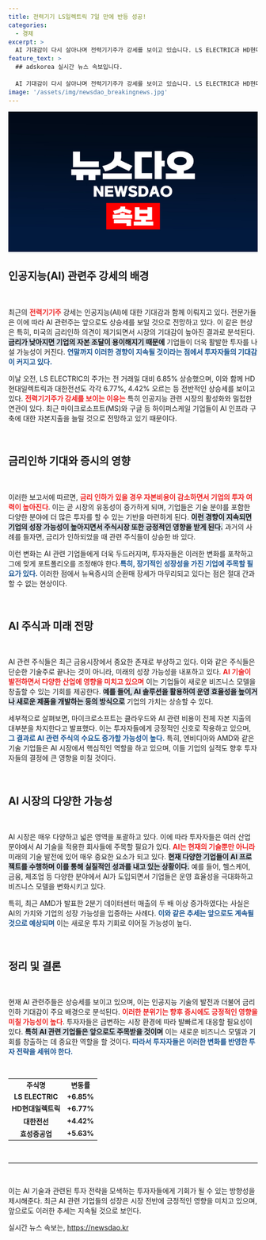 ```yaml
---
title: 전력기기 LS일렉트릭 7일 만에 반등 성공!
categories:
  - 경제
excerpt: >
  AI 기대감이 다시 살아나며 전력기기주가 강세를 보이고 있습니다. LS ELECTRIC과 HD현대일렉트릭 등 주요 주식이 급등, 엔비디아와 MS의 긍정적인 전망도 눈길을 끌고 있습니다. 지금, 이 흐름을 놓치지 마세요!
feature_text: >
  ## adskorea 실시간 뉴스 속보입니다.

  AI 기대감이 다시 살아나며 전력기기주가 강세를 보이고 있습니다. LS ELECTRIC과 HD현대일렉트릭 등 주요 주식이 급등, 엔비디아와 MS의 긍정적인 전망도 눈길을 끌고 있습니다. 지금, 이 흐름을 놓치지 마세요!
image: '/assets/img/newsdao_breakingnews.jpg'
---
```


<p><img src="/assets/img/newsdao_breakingnews.jpg" alt="adskorea 속보" /></p>

<h2 data-ke-size="size26">인공지능(AI) 관련주 강세의 배경</h2>

<p data-ke-size="size16">&nbsp;</p>

<p>최근의 <b><span style="color: #ee2323;">전력기기주</span></b> 강세는 인공지능(AI)에 대한 기대감과 함께 이뤄지고 있다. 전문가들은 이에 따라 AI 관련주는 앞으로도 상승세를 보일 것으로 전망하고 있다. 이 같은 현상은 특히, 미국의 금리인하 의견이 제기되면서 시장의 기대감이 높아진 결과로 분석된다. <b><span style="background-color: #21538527;">금리가 낮아지면 기업의 자본 조달이 용이해지기 때문에</span></b> 기업들이 더욱 활발한 투자를 나설 가능성이 커진다. <b><span style="color: #1a5490;">연말까지 이러한 경향이 지속될 것이라는 점에서 투자자들의 기대감이 커지고 있다.</span></b></p>

<p>이날 오전, LS ELECTRIC의 주가는 전 거래일 대비 6.85% 상승했으며, 이와 함께 HD현대일렉트릭과 대한전선도 각각 6.77%, 4.42% 오르는 등 전반적인 상승세를 보이고 있다. <b><span style="color: #ee2323;">전력기기주가 강세를 보이는 이유는</span></b> 특히 인공지능 관련 시장의 활성화와 밀접한 연관이 있다. 최근 마이크로소프트(MS)와 구글 등 하이퍼스케일 기업들이 AI 인프라 구축에 대한 자본지출을 늘릴 것으로 전망하고 있기 때문이다.</p>

<p data-ke-size="size16">&nbsp;</p>

<h2 data-ke-size="size26">금리인하 기대와 증시의 영향</h2>

<p data-ke-size="size16">&nbsp;</p>

<p>이러한 보고서에 따르면, <b><span style="color: #ee2323;">금리 인하가 있을 경우 자본비용이 감소하면서 기업의 투자 여력이 높아진다</span></b>. 이는 곧 시장의 유동성이 증가하게 되며, 기업들은 기술 분야를 포함한 다양한 분야에 더 많은 투자를 할 수 있는 기반을 마련하게 된다. <b><span style="background-color: #21538527;">이런 경향이 지속되면 기업의 성장 가능성이 높아지면서 주식시장 또한 긍정적인 영향을 받게 된다.</span></b> 과거의 사례를 들자면, 금리가 인하되었을 때 관련 주식들이 상승한 바 있다.</p>

<p>이런 변화는 AI 관련 기업들에게 더욱 두드러지며, 투자자들은 이러한 변화를 포착하고 그에 맞게 포트폴리오를 조정해야 한다.<b><span style="color: #1a5490;">특히, 장기적인 성장성을 가진 기업에 주목할 필요가 있다.</span></b> 이러한 점에서 뉴욕증시의 순환매 장세가 마무리되고 있다는 점은 절대 간과할 수 없는 현상이다.</p>

<p data-ke-size="size16">&nbsp;</p>

<h2 data-ke-size="size26">AI 주식과 미래 전망</h2>

<p data-ke-size="size16">&nbsp;</p>

<p>AI 관련 주식들은 최근 금융시장에서 중요한 존재로 부상하고 있다. 이와 같은 주식들은 단순한 기술주로 끝나는 것이 아니라, 미래의 성장 가능성을 내포하고 있다. <b><span style="color: #ee2323;">AI 기술이 발전하면서 다양한 산업에 영향을 미치고 있으며</span></b> 이는 기업들이 새로운 비즈니스 모델을 창출할 수 있는 기회를 제공한다. <b><span style="background-color: #21538527;">예를 들어, AI 솔루션을 활용하여 운영 효율성을 높이거나 새로운 제품을 개발하는 등의 방식으로</span></b> 기업의 가치는 상승할 수 있다.</p>

<p>세부적으로 살펴보면, 마이크로소프트는 클라우드와 AI 관련 비용이 전체 자본 지출의 대부분을 차지한다고 발표했다. 이는 투자자들에게 긍정적인 신호로 작용하고 있으며, <b><span style="color: #1a5490;">그 결과로 AI 관련 주식의 수요도 증가할 가능성이 높다.</span></b> 특히, 엔비디아와 AMD와 같은 기술 기업들은 AI 시장에서 핵심적인 역할을 하고 있으며, 이들 기업의 실적도 향후 투자자들의 결정에 큰 영향을 미칠 것이다.</p>

<p data-ke-size="size16">&nbsp;</p>

<h2 data-ke-size="size26">AI 시장의 다양한 가능성</h2>

<p data-ke-size="size16">&nbsp;</p>

<p>AI 시장은 매우 다양하고 넓은 영역을 포괄하고 있다. 이에 따라 투자자들은 여러 산업 분야에서 AI 기술을 적용한 회사들에 주목할 필요가 있다. <b><span style="color: #ee2323;">AI는 현재의 기술뿐만 아니라</span></b> 미래의 기술 발전에 있어 매우 중요한 요소가 되고 있다. <b><span style="background-color: #21538527;">현재 다양한 기업들이 AI 프로젝트를 수행하며 이를 통해 실질적인 성과를 내고 있는 상황이다.</span></b> 예를 들어, 헬스케어, 금융, 제조업 등 다양한 분야에서 AI가 도입되면서 기업들은 운영 효율성을 극대화하고 비즈니스 모델을 변화시키고 있다.</p>

<p>특히, 최근 AMD가 발표한 2분기 데이터센터 매출의 두 배 이상 증가하였다는 사실은 AI의 가치와 기업의 성장 가능성을 입증하는 사례다. <b><span style="color: #1a5490;">이와 같은 추세는 앞으로도 계속될 것으로 예상되며</span></b> 이는 새로운 투자 기회로 이어질 가능성이 높다.</p>

<p data-ke-size="size16">&nbsp;</p>

<h2 data-ke-size="size26">정리 및 결론</h2>

<p data-ke-size="size16">&nbsp;</p>

<p>현재 AI 관련주들은 상승세를 보이고 있으며, 이는 인공지능 기술의 발전과 더불어 금리 인하 기대감이 주요 배경으로 분석된다. <b><span style="color: #ee2323;">이러한 분위기는 향후 증시에도 긍정적인 영향을 미칠 가능성이 높다</span></b>. 투자자들은 급변하는 시장 환경에 따라 발빠르게 대응할 필요성이 있다. <b><span style="background-color: #21538527;">특히 AI 관련 기업들은 앞으로도 주목받을 것이며</span></b> 이는 새로운 비즈니스 모델과 기회를 창출하는 데 중요한 역할을 할 것이다. <b><span style="color: #1a5490;">따라서 투자자들은 이러한 변화를 반영한 투자 전략을 세워야 한다.</span></b>  </p>

<p data-ke-size="size16">&nbsp;</p>  

<table>
    <tr>
        <td style="text-align: center; height: 17px;"><b>주식명</b></td>
        <td style="text-align: center; height: 17px;"><b>변동률</b></td>
    </tr>
    <tr>
        <td style="text-align: center; height: 17px;"><b>LS ELECTRIC</b></td>
        <td style="text-align: center; height: 17px;"><b>+6.85%</b></td>
    </tr>
    <tr>
        <td style="text-align: center; height: 17px;"><b>HD현대일렉트릭</b></td>
        <td style="text-align: center; height: 17px;"><b>+6.77%</b></td>
    </tr>
    <tr>
        <td style="text-align: center; height: 17px;"><b>대한전선</b></td>
        <td style="text-align: center; height: 17px;"><b>+4.42%</b></td>
    </tr>
    <tr>
        <td style="text-align: center; height: 17px;"><b>효성중공업</b></td>
        <td style="text-align: center; height: 17px;"><b>+5.63%</b></td>
    </tr>
</table>

<p data-ke-size="size16">&nbsp;</p>  

<hr>  

<p data-ke-size="size16">&nbsp;</p>  

<p>이는 AI 기술과 관련된 투자 전략을 모색하는 투자자들에게 기회가 될 수 있는 방향성을 제시해준다. 최근 AI 관련 기업들의 성장은 시장 전반에 긍정적인 영향을 미치고 있으며, 앞으로도 이러한 추세는 지속될 것으로 보인다. </p>
실시간 뉴스 속보는, <a href="https://newsdao.kr" rel="dofollow">https://newsdao.kr</a>


